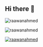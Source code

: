 ## Hi there 👋
<p align="left"> <img src="https://komarev.com/ghpvc/?username=raawanahmed&label=Profile%20views&color=0e75b6&style=flat" alt="raawanahmed" /> </p>
<p align="left">
</p>


<p><img align="center" src="https://github-readme-streak-stats.herokuapp.com/?user=raawanahmed&" alt="raawanahmed" /></p>
<p align="left"> <a href="https://github.com/ryo-ma/github-profile-trophy"><img src="https://github-profile-trophy.vercel.app/?username=raawanahmed" alt="raawanahmed" /></a> </p>
